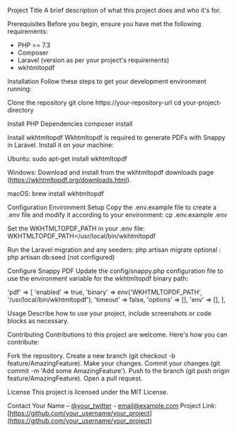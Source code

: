 Project Title
A brief description of what this project does and who it's for.

Prerequisites
Before you begin, ensure you have met the following requirements:
- PHP >= 7.3
- Composer
- Laravel (version as per your project's requirements)
- wkhtmltopdf

Installation
Follow these steps to get your development environment running:

Clone the repository
git clone https://your-repository-url
cd your-project-directory

Install PHP Dependencies
composer install

Install wkhtmltopdf
Wkhtmltopdf is required to generate PDFs with Snappy in Laravel. Install it on your machine:

Ubuntu:
sudo apt-get install wkhtmltopdf

Windows:
Download and install from the wkhtmltopdf downloads page (https://wkhtmltopdf.org/downloads.html).

macOS:
brew install wkhtmltopdf

Configuration
Environment Setup
Copy the .env.example file to create a .env file and modify it according to your environment:
cp .env.example .env

Set the WKHTMLTOPDF_PATH in your .env file:
WKHTMLTOPDF_PATH=/usr/local/bin/wkhtmltopdf

Run the Laravel migration and any seeders:
php artisan migrate
optional : php artisan db:seed         (not configured)

Configure Snappy PDF
Update the config/snappy.php configuration file to use the environment variable for the wkhtmltopdf binary path:

'pdf' => [
    'enabled' => true,
    'binary' => env('WKHTMLTOPDF_PATH', '/usr/local/bin/wkhtmltopdf'),
    'timeout' => false,
    'options' => [],
    'env' => [],
],

Usage
Describe how to use your project, include screenshots or code blocks as necessary.

Contributing
Contributions to this project are welcome. Here's how you can contribute:

Fork the repository.
Create a new branch (git checkout -b feature/AmazingFeature).
Make your changes.
Commit your changes (git commit -m 'Add some AmazingFeature').
Push to the branch (git push origin feature/AmazingFeature).
Open a pull request.

License
This project is licensed under the MIT License.

Contact
Your Name – [@your_twitter](https://twitter.com/your_twitter) - email@example.com
Project Link: [https://github.com/your_username/your_project](https://github.com/your_username/your_project)
